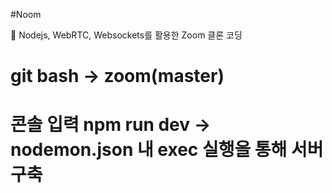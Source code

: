 #Noom

💎 Nodejs, WebRTC, Websockets를 활용한 Zoom 클론 코딩

# git bash -> zoom(master)
# 콘솔 입력 npm run dev -> nodemon.json 내 exec 실행을 통해 서버 구축
